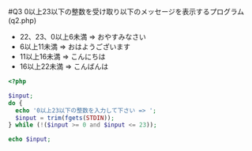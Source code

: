#Q3
0以上23以下の整数を受け取り以下のメッセージを表示するプログラム(q2.php)

- 22、23、0以上6未満 => おやすみなさい
- 6以上11未満 => おはようございます
- 11以上16未満 => こんにちは
- 16以上22未満 => こんばんは

``` php
<?php

$input;
do {
  echo '0以上23以下の整数を入力して下さい => ';
  $input = trim(fgets(STDIN));
} while (!($input >= 0 and $input <= 23));

echo $input;

```